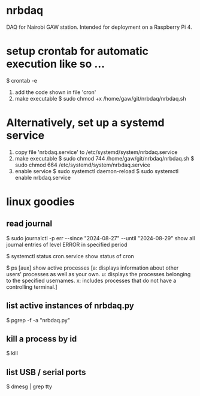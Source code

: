 # nrbdaq
DAQ for Nairobi GAW station. Intended for deployment on a Raspberry Pi 4.

# setup crontab for automatic execution like so ...
$ crontab -e

1. add the code shown in file 'cron'
2. make executable
$ sudo chmod +x /home/gaw/git/nrbdaq/nrbdaq.sh

# Alternatively, set up a systemd service
1. copy file 'nrbdaq.service' to /etc/systemd/system/nrbdaq.service
2. make executable
$ sudo chmod 744 /home/gaw/git/nrbdaq/nrbdaq.sh
$ sudo chmod 664 /etc/systemd/system/nrbdaq.service
3. enable service
$ sudo systemctl daemon-reload
$ sudo systemctl enable nrbdaq.service

# linux goodies
## read journal
$ sudo journalctl -p err --since "2024-08-27" --until "2024-08-29"
    show all journal entries of level ERROR in specified period

$ systemctl status cron.service	
    show status of cron

$ ps [aux]
    show active processes 
    [a: displays information about other users' processes as well as your own.
     u: displays the processes belonging to the specified usernames.
     x: includes processes that do not have a controlling terminal.]

## list active instances of nrbdaq.py
$ pgrep -f -a "nrbdaq.py"

## kill a process by id
$ kill <pid>

## list USB / serial ports
$ dmesg | grep tty
